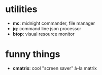 # utilities
- **mc**: midnight commander, file manager
- **jq**: command line json processor
- **btop**: visual resource monitor

# funny things
- **cmatrix**: cool "screen saver" à-la matrix
